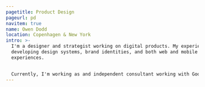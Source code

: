 ```yaml
---
pagetitle: Product Design
pageurl: pd
navitem: true
name: Owen Dodd
location: Copenhagen & New York
intro: >-
  I'm a designer and strategist working on digital products. My experiences span
  developing design systems, brand identities, and both web and mobile
  experiences.


  Currently, I'm working as and independent consultant working with Good Dog and DOT, previously I was at The New York Times and Artsy.
---
```

